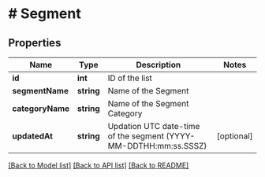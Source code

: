 # # Segment

## Properties

Name | Type | Description | Notes
------------ | ------------- | ------------- | -------------
**id** | **int** | ID of the list |
**segmentName** | **string** | Name of the Segment |
**categoryName** | **string** | Name of the Segment Category |
**updatedAt** | **string** | Updation UTC date-time of the segment (YYYY-MM-DDTHH:mm:ss.SSSZ) | [optional]

[[Back to Model list]](../../README.md#models) [[Back to API list]](../../README.md#endpoints) [[Back to README]](../../README.md)
